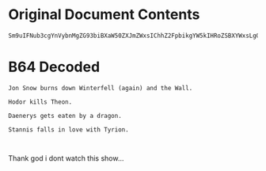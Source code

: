 # Original Document Contents
```
Sm9uIFNub3cgYnVybnMgZG93biBXaW50ZXJmZWxsIChhZ2FpbikgYW5kIHRoZSBXYWxsLg0KDQpIb2RvciBraWxscyBUaGVvbi4NCg0KRGFlbmVyeXMgZ2V0cyBlYXRlbiBieSBhIGRyYWdvbi4NCg0KU3Rhbm5pcyBmYWxscyBpbiBsb3ZlIHdpdGggVHlyaW9uLiANCg0KDQo=
```

# B64 Decoded
```
Jon Snow burns down Winterfell (again) and the Wall.

Hodor kills Theon.

Daenerys gets eaten by a dragon.

Stannis falls in love with Tyrion. 



```

Thank god i dont watch this show...